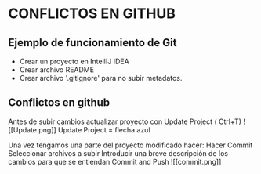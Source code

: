 # CONFLICTOS EN GITHUB

## Ejemplo de funcionamiento de Git

 * Crear un proyecto en IntellIJ IDEA
 * Crear archivo README
 * Crear archivo '.gitignore' para no subir metadatos. 

## Conflictos en github
  Antes de subir cambios actualizar proyecto con Update Project ( Ctrl+T)
   ![[Update.png]]  Update Project = flecha azul

  Una vez tengamos una parte del proyecto modificado hacer:
  Hacer Commit
  Seleccionar archivos a subir
  Introducir una breve descripción de los cambios para que se entiendan
  Commit and Push
  ![[commit.png]]
